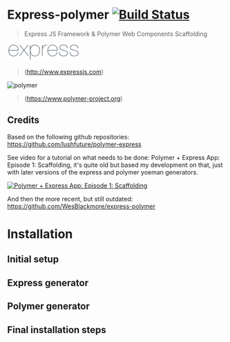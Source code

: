 # Express-polymer [![Build Status](https://travis-ci.org/bgordon01/express-polymer.svg?branch=develop)](https://travis-ci.org/bgordon01/express-polymer)
> Express JS Framework & Polymer Web Components Scaffolding 

![express](https://raw.githubusercontent.com/bgordon01/express-polymer/develop/expressLogo.png)
> (http://www.expressjs.com)

![polymer](https://rawgit.com/bgordon01/express-polymer/develop/polymerLogo.svg)
> (https://www.polymer-project.org)

## Credits

Based on the following github repositories: https://github.com/lushfuture/polymer-express

See video for a tutorial on what needs to be done: Polymer + Express App: Episode 1: Scaffolding, it's quite old but based my development on that, just with later versions of the express and polymer yoeman generators.

[![Polymer + Express App: Episode 1: Scaffolding](https://img.youtube.com/vi/Tm9tz_vwTTA/0.jpg)](https://www.youtube.com/watch?v=Tm9tz_vwTTA)

And then the more recent, but still outdated: https://github.com/WesBlackmore/express-polymer

# Installation 

## Initial setup

## Express generator

## Polymer generator

## Final installation steps
